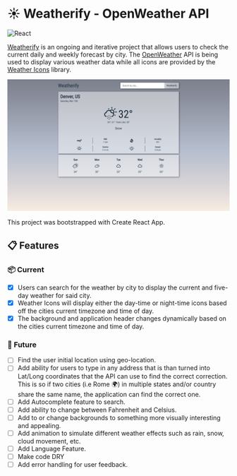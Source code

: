 # :sunny: Weatherify - OpenWeather API
![React](https://img.shields.io/badge/react-v17.0.1-blue.svg)

[Weatherify](https://weather-app-teal.now.sh/) is an ongoing and iterative project that allows users to check the current daily and weekly forecast by city. The [OpenWeather](https://openweathermap.org/) API is being used to display various weather data while all icons are provided by the [Weather Icons](http://erikflowers.github.io/weather-icons/) library.

![Weatherify app image](./public/img/weatherApp.png)

This project was bootstrapped with Create React App.
<br>

## :clipboard: Features

### :package: Current

- [x] Users can search for the weather by city to display the current and five-day weather for said city.
- [x] Weather Icons will display either the day-time or night-time icons based off the cities current timezone and time of day.
- [x] The background and application header changes dynamically based on the cities current timezone and time of day.

### :crystal_ball: Future

- [ ] Find the user initial location using geo-location.
- [ ] Add ability for users to type in any address that is than turned into Lat/Long coordinates that the API can use to find the correct correction. This is so if two cities (i.e Rome :earth_africa:) in multiple states and/or country share the same name, the application can find the correct one.
- [ ] Add Autocomplete feature to search.
- [ ] Add ability to change between Fahrenheit and Celsius.
- [ ] Add to or change backgrounds to something more visually interesting and appealing.
- [ ] Add animation to simulate different weather effects such as rain, snow, cloud movement, etc.
- [ ] Add Language Feature.
- [ ] Make code DRY
- [ ] Add error handling for user feedback.
